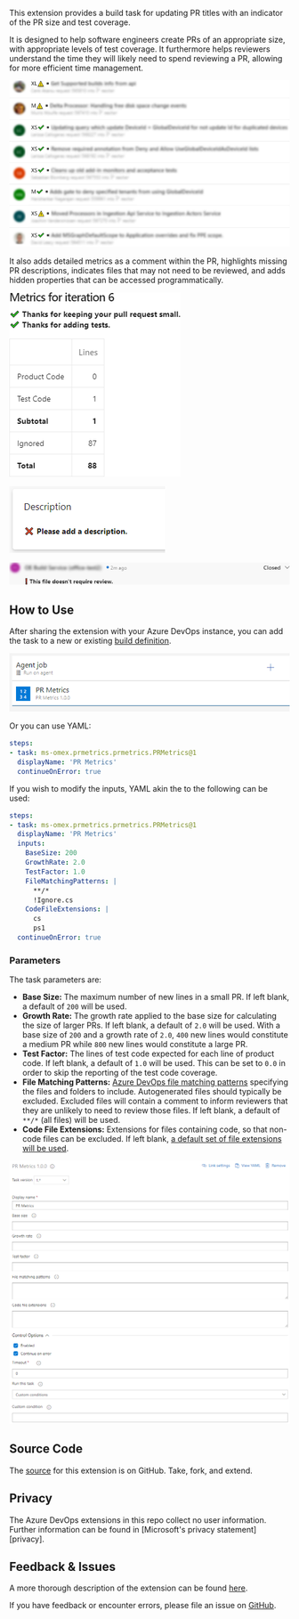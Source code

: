 This extension provides a build task for updating PR titles with an indicator of
the PR size and test coverage.

It is designed to help software engineers create PRs of an appropriate size,
with appropriate levels of test coverage. It furthermore helps reviewers
understand the time they will likely need to spend reviewing a PR, allowing for
more efficient time management.

![PR titles prefixed by size and test indicators](images/titles.png)

It also adds detailed metrics as a comment within the PR, highlights missing PR
descriptions, indicates files that may not need to be reviewed, and adds hidden
properties that can be accessed programmatically.

![Metrics comment](images/comment.png)

![Missing description indicator](images/description.png)

![Potentially ignorable file indicator](images/ignored.png)

## How to Use

After sharing the extension with your Azure DevOps instance, you can add the
task to a new or existing [build definition][build].

![Adding the PR Metrics task](images/task-add.png)

Or you can use YAML:

```YAML
steps:
- task: ms-omex.prmetrics.prmetrics.PRMetrics@1
  displayName: 'PR Metrics'
  continueOnError: true
```

If you wish to modify the inputs, YAML akin the to the following can be used:

```YAML
steps:
- task: ms-omex.prmetrics.prmetrics.PRMetrics@1
  displayName: 'PR Metrics'
  inputs:
    BaseSize: 200
    GrowthRate: 2.0
    TestFactor: 1.0
    FileMatchingPatterns: |
      **/*
      !Ignore.cs
    CodeFileExtensions: |
      cs
      ps1
  continueOnError: true
```

### Parameters

The task parameters are:

- **Base Size:** The maximum number of new lines in a small PR. If left blank,
  a default of `200` will be used.
- **Growth Rate:** The growth rate applied to the base size for calculating the
  size of larger PRs. If left blank, a default of `2.0` will be used. With a
  base size of `200` and a growth rate of `2.0`, `400` new lines would
  constitute a medium PR while `800` new lines would constitute a large PR.
- **Test Factor:** The lines of test code expected for each line of product
  code. If left blank, a default of `1.0` will be used. This can be set to `0.0`
  in order to skip the reporting of the test code coverage.
- **File Matching Patterns:** [Azure DevOps file matching patterns][globs]
  specifying the files and folders to include. Autogenerated files should
  typically be excluded. Excluded files will contain a comment to inform
  reviewers that they are unlikely to need to review those files. If left
  blank, a default of `**/*` (all files) will be used.
- **Code File Extensions:** Extensions for files containing code, so that
  non-code files can be excluded. If left blank,
  [a default set of file extensions will be used][defaultextensions].

![The PR Metrics task definition](images/task-definition.png)

## Source Code

The [source][github] for this extension is on GitHub. Take, fork, and extend.

## Privacy

The Azure DevOps extensions in this repo collect no user information. Further
information can be found in [Microsoft's privacy statement][privacy].

## Feedback & Issues

A more thorough description of the extension can be found [here][readme].

If you have feedback or encounter errors, please file an issue on
[GitHub][issues].

[build]: https://docs.microsoft.com/azure/devops/pipelines/create-first-pipeline
[github]: https://github.com/microsoft/OMEX-Azure-DevOps-Extensions
[issues]: https://github.com/microsoft/OMEX-Azure-DevOps-Extensions/issues
[globs]: https://docs.microsoft.com/azure/devops/pipelines/tasks/file-matching-patterns
[defaultextensions]: https://github.com/microsoft/OMEX-Azure-DevOps-Extensions/blob/main/PipelinesTasks/PRMetrics/README.md#default-code-file-extensions
[readme]: https://github.com/microsoft/OMEX-Azure-DevOps-Extensions/blob/main/PipelinesTasks/PRMetrics/README.md
